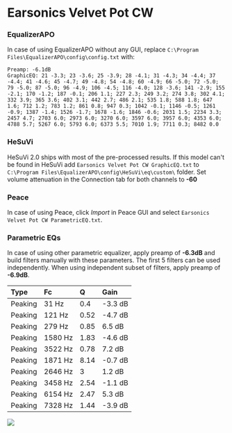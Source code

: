 # Earsonics Velvet Pot CW

### EqualizerAPO
In case of using EqualizerAPO without any GUI, replace `C:\Program Files\EqualizerAPO\config\config.txt`
with:
```
Preamp: -6.1dB
GraphicEQ: 21 -3.3; 23 -3.6; 25 -3.9; 28 -4.1; 31 -4.3; 34 -4.4; 37 -4.4; 41 -4.6; 45 -4.7; 49 -4.8; 54 -4.8; 60 -4.9; 66 -5.0; 72 -5.0; 79 -5.0; 87 -5.0; 96 -4.9; 106 -4.5; 116 -4.0; 128 -3.6; 141 -2.9; 155 -2.1; 170 -1.2; 187 -0.1; 206 1.1; 227 2.3; 249 3.2; 274 3.8; 302 4.1; 332 3.9; 365 3.6; 402 3.1; 442 2.7; 486 2.1; 535 1.8; 588 1.8; 647 1.6; 712 1.2; 783 1.2; 861 0.8; 947 0.3; 1042 -0.1; 1146 -0.5; 1261 -0.9; 1387 -1.4; 1526 -1.7; 1678 -1.6; 1846 -0.6; 2031 1.5; 2234 3.3; 2457 4.7; 2703 6.0; 2973 6.0; 3270 6.0; 3597 6.0; 3957 6.0; 4353 6.0; 4788 5.7; 5267 6.0; 5793 6.0; 6373 5.5; 7010 1.9; 7711 0.3; 8482 0.0
```

### HeSuVi
HeSuVi 2.0 ships with most of the pre-processed results. If this model can't be found in HeSuVi add
`Earsonics Velvet Pot CW GraphicEQ.txt` to `C:\Program Files\EqualizerAPO\config\HeSuVi\eq\custom\` folder.
Set volume attenuation in the Connection tab for both channels to **-60**

### Peace
In case of using Peace, click *Import* in Peace GUI and select `Earsonics Velvet Pot CW ParametricEQ.txt`.

### Parametric EQs
In case of using other parametric equalizer, apply preamp of **-6.3dB** and build filters manually
with these parameters. The first 5 filters can be used independently.
When using independent subset of filters, apply preamp of **-6.9dB**.

| Type    | Fc      |    Q | Gain    |
|:--------|:--------|:-----|:--------|
| Peaking | 31 Hz   | 0.4  | -3.3 dB |
| Peaking | 121 Hz  | 0.52 | -4.7 dB |
| Peaking | 279 Hz  | 0.85 | 6.5 dB  |
| Peaking | 1580 Hz | 1.83 | -4.6 dB |
| Peaking | 3522 Hz | 0.78 | 7.2 dB  |
| Peaking | 1871 Hz | 8.14 | -0.7 dB |
| Peaking | 2646 Hz | 3    | 1.2 dB  |
| Peaking | 3458 Hz | 2.54 | -1.1 dB |
| Peaking | 6154 Hz | 2.47 | 5.3 dB  |
| Peaking | 7328 Hz | 1.44 | -3.9 dB |

![](https://raw.githubusercontent.com/jaakkopasanen/AutoEq/master/results/innerfidelity/sbaf-serious/Earsonics%20Velvet%20Pot%20CW/Earsonics%20Velvet%20Pot%20CW.png)